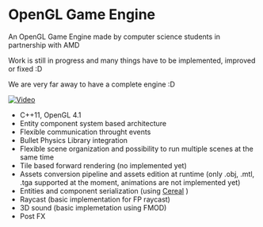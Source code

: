 OpenGL Game Engine
================

An OpenGL Game Engine made by computer science students in partnership with AMD

Work is still in progress and many things have to be implemented, improved or fixed :D

We are very far away to have a complete engine :D

[![Video](http://img.youtube.com/vi/ebwDNA2wz-k/0.jpg)](http://www.youtube.com/watch?v=ebwDNA2wz-k)

- C++11, OpenGL 4.1
- Entity component system based architecture
- Flexible communication throught events
- Bullet Physics Library integration
- Flexible scene organization and possibility to run multiple scenes at the same time
- Tile based forward rendering (no implemented yet)
- Assets conversion pipeline and assets edition at runtime (only .obj, .mtl, .tga supported at the moment, animations are not implemented yet)
- Entities and component serialization (using [Cereal](https://github.com/USCiLab/cereal) )
- Raycast (basic implementation for FP raycast)
- 3D sound (basic implemetation using FMOD)
- Post FX